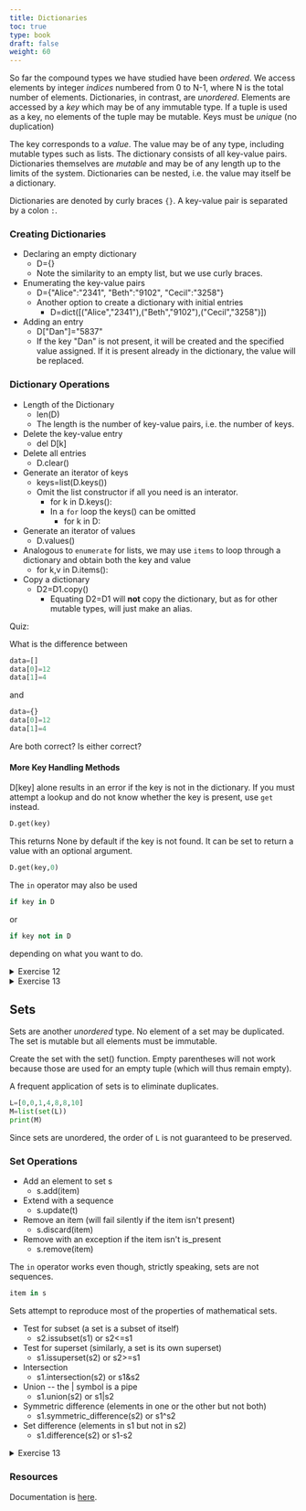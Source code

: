 ```yaml
---
title: Dictionaries
toc: true
type: book
draft: false
weight: 60
---
```


So far the compound types we have studied have been _ordered_.  We access elements by integer _indices_ numbered from 0 to N-1, where N is the total number of elements.  Dictionaries, in contrast, are _unordered_.  Elements are accessed by a _key_ which may be of any immutable type. If a tuple is used as a key, no elements of the tuple may be mutable.  Keys must be _unique_ (no duplication)

The key corresponds to a _value_.  The value may be of any type, including mutable types such as lists. The dictionary consists of all key-value pairs.  Dictionaries themselves are _mutable_ and may be of any length up to the limits of the system.  Dictionaries can be nested, i.e. the value may itself be a dictionary.

Dictionaries are denoted by curly braces `{}`.  A key-value pair is separated by a colon `:`.

### Creating Dictionaries

* Declaring an empty dictionary
  * D={}
  * Note the similarity to an empty list, but we use curly braces.
* Enumerating the key-value pairs
  * D={\"Alice\":\"2341\", \"Beth\":\"9102\", \"Cecil\":\"3258\"}
  * Another option to create a dictionary with initial entries
    * D=dict([(\"Alice\",\"2341\"),(\"Beth\",\"9102\"),(\"Cecil\",\"3258\")])
* Adding an entry
  * D[\"Dan\"]=\"5837\"
  * If the key \"Dan\" is not present, it will be created and the specified value assigned.  If it is present already in the dictionary, the value will be replaced.

### Dictionary Operations

* Length of the Dictionary
  * len(D)
  * The length is the number of key-value pairs, i.e. the number of keys.
* Delete the key-value entry
  * del D[k]
* Delete all entries
  * D.clear()
* Generate an iterator of keys 
  * keys=list(D.keys())
  * Omit the list constructor if all you need is an interator.
    * for k in D.keys():
    * In a `for` loop the keys() can be omitted
      * for k in D:
* Generate an iterator of values
  * D.values()
* Analogous to `enumerate` for lists, we may use `items` to loop through a dictionary and obtain both the key and value
  * for k,v in D.items():
* Copy a dictionary
  * D2=D1.copy()
    * Equating D2=D1 will **not** copy the dictionary, but as for other mutable types, will just make an alias.

Quiz:

What is the difference between

```python
data=[]
data[0]=12
data[1]=4
```

and 

```python
data={}
data[0]=12
data[1]=4
```

Are both correct? Is either correct?

#### More Key Handling Methods

D[key] alone results in an error if the key is not in the dictionary.  If you must attempt a lookup and do not know whether the key is present, use `get` instead.  

```python
D.get(key)
```

This returns None by default if the key is not found.  It can be set to return a value with an optional argument.

```python
D.get(key,0)
```

The `in` operator may also be used 

```python
if key in D
```

or

```python
if key not in D
```

depending on what you want to do.

<details>
<summary>Exercise 12</summary>

Type into Spyder or Jupyterlab and run

{{< code-download file="/courses/python_introduction/scripts/exercise12.py" lang="python" >}}

</details>

<details>
<summary>Exercise 13</summary>

Use the following lists to create a dictionary `teams` where the key is taken from the first list with the value from the second list.  Use your dictionary to print the team located in Chicago.  Note that there are two teams in Los Angeles so you must make the values a list, most of which will have only one element. Hint: for neat printing, use the `join` function to create a string from a list.

{{< code-snippet  >}}
cities=["Boston","Brooklyn","New York","Philadelphia","Toronto",
        "San Francisco","Los Angeles","Los Angeles","Phoenix",
        "Sacramento","Chicago","Cleveland","Detroit","Indiana",
        "Milwaukee","Dallas","Houston","Memphis","New Orleans",
        "San Antonio","Atlanta","Charlotte","Miami","Orlando",
        "Washington","Denver","Minnesota","Oklahoma City","Portland" 
        "Salt Lake City"]
mascots=["Celtics","Nets","Knicks","76ers","Raptors","Golden State Warriors",
         "Clippers","Lakers","Suns","Kings","Bulls","Cavaliers","Pistons",
         "Pacers","Bucks","Mavericks","Rockets","Grizzlies","Hornets","Spurs",
         "Hawks","Bobcats","Heat","Magic","Wizards","Nuggets","Timberwolves",
         "Thunder","Trail Blazers","Jazz"]
{{< /code-snippet >}}

{{< spoiler text="Example solution" >}}
{{< code-download file="/courses/python_introduction/scripts/exercise13.py" lang="python" >}}
{{< /spoiler >}}

</details>

## Sets

Sets are another _unordered_ type.  No element of a set may be duplicated.  The set is mutable but all elements must be immutable.

Create the set with the set() function.  Empty parentheses will not work because those are used for an empty tuple (which will thus remain empty).

A frequent application of sets is to eliminate duplicates.

```python
L=[0,0,1,4,8,8,10]
M=list(set(L))
print(M)
```

Since sets are unordered, the order of `L` is not guaranteed to be preserved.

### Set Operations

* Add an element to set s
  * s.add(item)
* Extend with a sequence 
  * s.update(t)
* Remove an item (will fail silently if the item isn't present)
  * s.discard(item)
* Remove with an exception if the item isn't is_present 
  * s.remove(item)

The `in` operator works even though, strictly speaking, sets are not sequences.

```python
item in s
```

Sets attempt to reproduce most of the properties of mathematical sets.  

* Test for subset (a set is a subset of itself)
  * s2.issubset(s1) or s2&lt;=s1
* Test for superset (similarly, a set is its own superset)
  * s1.issuperset(s2) or s2>=s1
* Intersection
  * s1.intersection(s2) or s1&s2
* Union -- the | symbol is a pipe 
  * s1.union(s2) or s1|s2
* Symmetric difference (elements in one or the other but not both)
  * s1.symmetric_difference(s2) or s1^s2
* Set difference (elements in s1 but not in s2)
  * s1.difference(s2) or s1-s2

<details>
<summary>Exercise 13</summary>

Type at the interpeter 

```python
s=set()
s.update("California")
print(s)
```

What happened?  Lesson: be careful with strings since they are sequences.

```python
states={"Alabama","Arkansas","California","California"}
```

Initialization with curly braces has been valid since Python 2.6.  Since there are no key-value pairs it will not be construed as a dictionary.

```python
print(states)
states2=set()
states2.add("California")
states2.add("Colorado")
states2.add("Oregon")
states-states2
states&states2
states^states2
states|states2
```

</details>

### Resources

Documentation is [here](https://docs.python.org/3/tutorial/datastructures.html#dictionaries).
